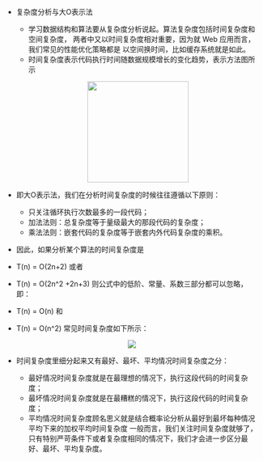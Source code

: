  + 复杂度分析与大O表示法
 
   + 学习数据结构和算法要从复杂度分析说起。算法复杂度包括时间复杂度和空间复杂度，
   两者中又以时间复杂度相对重要，因为就 Web 应用而言，我们常见的性能优化策略都是
   以空间换时间，比如缓存系统就是如此。
   + 时间复杂度表示代码执行时间随数据规模增长的变化趋势，表示方法图所示
   
   <p align="center">
     <img src="https://qcdn.xueyuanjun.com/storage/uploads/images/gallery/2019-10/Fiq0znqOtHAcFX2AT-bQD47qUz0o.png" width="200px">
   </p>
   
  + 即大O表示法，我们在分析时间复杂度的时候往往遵循以下原则：
  
    * 只关注循环执行次数最多的一段代码；
    * 加法法则：总复杂度等于量级最大的那段代码的复杂度；
    * 乘法法则：嵌套代码的复杂度等于嵌套内外代码复杂度的乘积。
 
 + 因此，如果分析某个算法的时间复杂度是
 
 * T(n) = O(2n+2)
 或者
 * T(n) = O(2n^2 +2n+3)
 则公式中的低阶、常量、系数三部分都可以忽略，即：
 * T(n) = O(n)
 和
 
 * T(n) = O(n^2)
 常见时间复杂度如下所示：
 
 <p align="center">
 <img src="https://qcdn.xueyuanjun.com/storage/uploads/images/gallery/2019-10/FmhDdduzmA0tsmLl8VytX5Z-4aSx.png"/>
 </p>
 
 + 时间复杂度里细分起来又有最好、最坏、平均情况时间复杂度之分：
 
     * 最好情况时间复杂度就是在最理想的情况下，执行这段代码的时间复杂度；
     * 最坏情况时间复杂度就是在最糟糕的情况下，执行这段代码的时间复杂度；
     * 平均情况时间复杂度顾名思义就是结合概率论分析从最好到最坏每种情况平均下来的加权平均时间复杂度
     一般而言，我们关注时间复杂度就够了，只有特别严苛条件下或者复杂度相同的情况下，我们才会进一步区分最好、最坏、平均复杂度。
